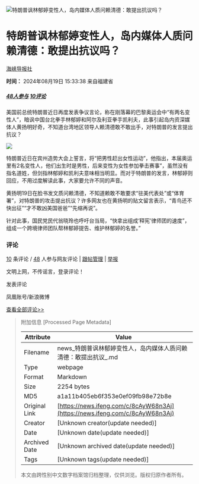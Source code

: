 ![特朗普讽林郁婷变性人，岛内媒体人质问赖清德：敢提出抗议吗？](//d.ifengimg.com/w121_h75_q90/x0.ifengimg.com/res/2024/E492308042EAA60F018D2A692047FB7B245CA7DB_size31_w640_h424.jpg)

# 特朗普讽林郁婷变性人，岛内媒体人质问赖清德：敢提出抗议吗？

[海峡导报社](https://ishare.ifeng.com/mediaShare/home/1607885/media)

**时间：** 2024年08月19日 15:33:38 来自福建省

##### [48人参与](//gentie.ifeng.com/c/comment/8cAyW68n3Aj) [10评论](//gentie.ifeng.com/c/comment/8cAyW68n3Aj)

美国前总统特朗普近日再度发表争议言论，称在刚落幕的巴黎奥运会中“有两名变性人”，暗讽中国台北拳手林郁婷和阿尔及利亚拳手凯利夫，此事引起岛内资深媒体人黄扬明好奇，不知道台湾地区领导人赖清德敢不敢出手，对特朗普的发言提出抗议？

![](https://x0.ifengimg.com/res/2024/E492308042EAA60F018D2A692047FB7B245CA7DB_size31_w640_h424.jpg)

特朗普近日在宾州造势大会上誓言，将“把男性赶出女性运动”，他指出，本届奥运里有2名变性人，他们出生时是男性，后来变性为女性参加拳击赛事”，虽然没有指名道姓，但剑指林郁婷和凯利夫意味相当明显。而对于特朗普的发言，林郁婷则回应，不用过度解读此事，大家要允许不同的声音。

黄扬明19日在脸书发文质问赖清德，不知道赖敢不敢要求“驻美代表处”或“体育署”，对特朗普的攻击提出抗议？许多网友也在黄扬明的贴文留言表示，“青鸟还不快出征”“才不敢凶美国爸爸”“先缩再说”。

针对此事，国民党民代翁晓玲也呼吁台当局，“快拿出组成‘释宪’律师团的速度”，组成一个跨境律师团队帮林郁婷提告、维护林郁婷的名誉。”

### 评论
[10](//gentie.ifeng.com/c/comment/8cAyW68n3Aj) 条评论 / [48](//gentie.ifeng.com/c/comment/8cAyW68n3Aj) 人参与网友评论 | [跟帖管理](//gentie.ifeng.com/commentManage) | [举报](//gentie.ifeng.com/superviseReport)

文明上网，不传谣言，登录评论！  

发表评论

凤凰账号/新浪微博

[查看全部评论>>](//gentie.ifeng.com/c/comment/8cAyW68n3Aj)

> 附加信息 [Processed Page Metadata]
>
> | Attribute       | Value                                  |
> |-----------------|----------------------------------------|
> | Filename        | news_特朗普讽林郁婷变性人，岛内媒体人质问赖清德：敢提出抗议_.md                             |
> | Type            | webpage                                 |
> | Format          | Markdown                               |
> | Size            | 2254 bytes                           |
> | MD5             | a1a11b405eb6f353e0ef09fb98e72b8e                                  |
> | Original Link   | [https://news.ifeng.com/c/8cAyW68n3Aj](https://news.ifeng.com/c/8cAyW68n3Aj)                         |
> | Creator         | [Unknown creator(update needed)]                              |
> | Date            | [Unknown date(update needed)]                                 |
> | Archived Date   | [Unknown archived date(update needed)]                             |
> | Tags            | [Unknown tags(update needed)]                                 |
>
> 本文由跨性别中文数字档案馆归档整理，仅供浏览。版权归原作者所有。
>